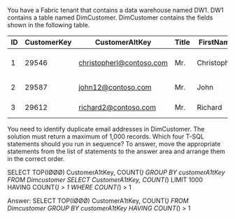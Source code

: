You have a Fabric tenant that contains a data warehouse named DW1. DW1 contains a table named DimCustomer. DimCustomer contains the fields shown in the following table.

| ID  | CustomerKey | CustomerAltKey            | Title | FirstName   | LastName | AddressLine1              | City         |
|-----|-------------|---------------------------|-------|-------------|----------|---------------------------|--------------|
| 1   | 29546       | christopherl@contoso.com | Mr.   | Christopher | Beck     | 93-2501, Blackfriars Road | London       |
| 2   | 29587       | john12@contoso.com       | Mr.   | John        | Brooks   | 99-3 Forest Works         | London       |
| 3   | 29612       | richard2@contoso.com     | Mr.   | Richard     | Byham    | Knaves Beech Ind          | High Wycombe |

You need to identify duplicate email addresses in DimCustomer. The solution must return a maximum of 1,000 records.
Which four T-SQL statements should you run in sequence? To answer, move the appropriate statements from the list of statements to the answer area and arrange them in the correct order.

SELECT TOP(IØØØ) CustomerA1tKey, COUNT(*)
GROUP BY customerA1tKey
FROM Dimcustomer
SELECT CustomerA1tKey, COUNT(*)
LIMIT 1000
HAVING COUNT(*) > 1
WHERE COUNT(*) > 1

Answer:
SELECT TOP(IØØØ) CustomerA1tKey, COUNT(*)
FROM Dimcustomer
GROUP BY customerA1tKey
HAVING COUNT(*) > 1
